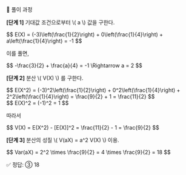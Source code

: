🧩 풀이 과정

<p><strong>[단계 1]</strong> 기대값 조건으로부터 \( a \) 값을 구한다.</p> <div class="math-display">$$ E(X) = (-3)\left(\frac{1}{2}\right) + 0\left(\frac{1}{4}\right) + a\left(\frac{1}{4}\right) = -1 $$</div> <p>이를 풀면,</p> <div class="math-display">$$ -\frac{3}{2} + \frac{a}{4} = -1 \Rightarrow a = 2 $$</div>
<p><strong>[단계 2]</strong> 분산 \( V(X) \) 를 구한다.</p> <div class="math-display">$$ E(X^2) = (-3)^2\left(\frac{1}{2}\right) + 0^2\left(\frac{1}{4}\right) + 2^2\left(\frac{1}{4}\right) = \frac{9}{2} + 1 = \frac{11}{2} $$</div> <div class="math-display">$$ E(X)^2 = (-1)^2 = 1 $$</div>

따라서

<div class="math-display">$$ V(X) = E(X^2) - [E(X)]^2 = \frac{11}{2} - 1 = \frac{9}{2} $$</div>
<p><strong>[단계 3]</strong> 분산의 성질 \( V(aX) = a^2 V(X) \) 이용.</p> <div class="math-display">$$ Var(aX) = 2^2 \times \frac{9}{2} = 4 \times \frac{9}{2} = 18 $$</div>

✅ 정답: ③ 18